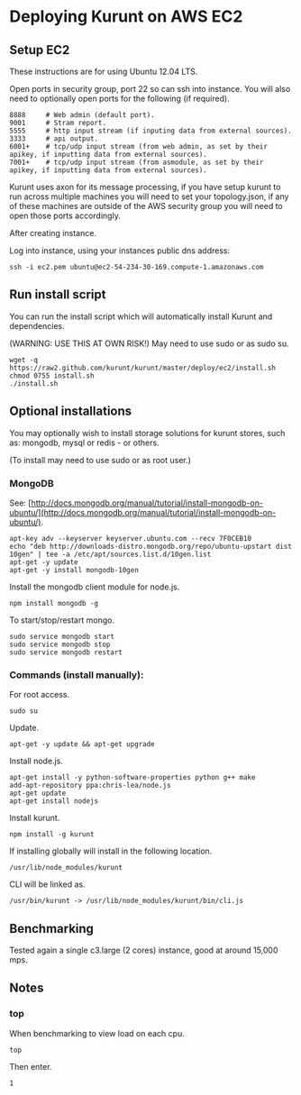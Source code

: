 # Deploying Kurunt on AWS EC2

## Setup EC2

These instructions are for using Ubuntu 12.04 LTS.

Open ports in security group, port 22 so can ssh into instance. You will also need to optionally open ports for the following (if required).  

```
8888     # Web admin (default port).
9001     # Stram report.
5555     # http input stream (if inputing data from external sources).
3333     # api output.
6001+    # tcp/udp input stream (from web admin, as set by their apikey, if inputting data from external sources).
7001+    # tcp/udp input stream (from asmodule, as set by their apikey, if inputting data from external sources).

```
Kurunt uses axon for its message processing, if you have setup kurunt to run across multiple machines you will need to set your topology.json, if any of these machines are outside of the AWS security group you will need to open those ports accordingly.  

After creating instance.  

Log into instance, using your instances public dns address:
```
ssh -i ec2.pem ubuntu@ec2-54-234-30-169.compute-1.amazonaws.com
```

## Run install script

You can run the install script which will automatically install Kurunt and dependencies.  

(WARNING: USE THIS AT OWN RISK!) May need to use sudo or as sudo su.
```
wget -q https://raw2.github.com/kurunt/kurunt/master/deploy/ec2/install.sh
chmod 0755 install.sh
./install.sh
```

## Optional installations

You may optionally wish to install storage solutions for kurunt stores, such as: mongodb, mysql or redis - or others.  

(To install may need to use sudo or as root user.)

### MongoDB

See: [http://docs.mongodb.org/manual/tutorial/install-mongodb-on-ubuntu/](http://docs.mongodb.org/manual/tutorial/install-mongodb-on-ubuntu/).

```
apt-key adv --keyserver keyserver.ubuntu.com --recv 7F0CEB10
echo "deb http://downloads-distro.mongodb.org/repo/ubuntu-upstart dist 10gen" | tee -a /etc/apt/sources.list.d/10gen.list
apt-get -y update
apt-get -y install mongodb-10gen
```

Install the mongodb client module for node.js.
```
npm install mongodb -g
```
To start/stop/restart mongo.
```
sudo service mongodb start
sudo service mongodb stop
sudo service mongodb restart
```

### Commands (install manually):

For root access.
```
sudo su
```

Update.
```
apt-get -y update && apt-get upgrade
```

Install node.js.
```
apt-get install -y python-software-properties python g++ make
add-apt-repository ppa:chris-lea/node.js
apt-get update
apt-get install nodejs
```

Install kurunt.
```
npm install -g kurunt
```

If installing globally will install in the following location.
```
/usr/lib/node_modules/kurunt
```
CLI will be linked as.
```
/usr/bin/kurunt -> /usr/lib/node_modules/kurunt/bin/cli.js
```

## Benchmarking

Tested again a single c3.large (2 cores) instance, good at around 15,000 mps.


## Notes

### top
When benchmarking to view load on each cpu.
```
top
```
Then enter.
```
1
```

